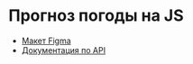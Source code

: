 # Прогноз погоды на JS

- [Макет Figma](https://www.figma.com/file/L4ae5KBlGUt3P5gWci2uGp/Weather-App?node-id=0%3A1&t=rQfijCZNVxHSKB5K-1)
- [Документация по API](https://www.weatherapi.com/docs/)



